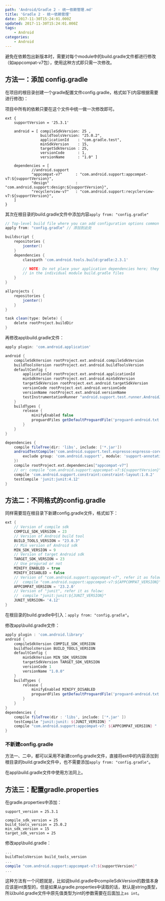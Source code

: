 ```yaml
---
path: 'Android/Gradle 2 - 统一依赖管理.md'
title: 'Gradle 2 - 统一依赖管理'
date: 2017-11-30T15:24:01.000Z
updated: 2017-11-30T15:24:01.000Z
tags:
    - Android
categories:
    - Android
---
```


<!--more-->

避免在依赖包出新版本时，需要对每个module中的build.gradle文件都进行修改（如appcompat-v7包），使用这种方式即只需一次修改。

## 方法一：添加 config.gradle

在项目的根目录创建一个gradle配置文件config.gradle，格式如下(内容根据需要进行修改)：

项目中所有的依赖只要在这个文件中统一做一次修改即可。

```grale
ext {
    supportVersion = '25.3.1'

    android = [ compileSdkVersion: 25 ,
                buildToolsVersion: "25.0.2",
                applicationId    : "com.gradle.test",
                minSdkVersion    : 15,
                targetSdkVersion : 25,
                versionCode      : 1,
                versionName      : "1.0" ]

    dependencies = [
            //android.support
            "appcompat-v7"      : "com.android.support:appcompat-v7:${supportVersion}",
            "design"            : "com.android.support:design:${supportVersion}",
            "recyclerview-v7"   : "com.android.support:recyclerview-v7:${supportVersion}",
    ]
}
```

其次在根目录的build.gradle文件中添加内容`apply from: "config.gradle"`

```gradle
// Top-level build file where you can add configuration options common to all sub-projects/modules.
apply from: "config.gradle" // 添加到此处

buildscript {
    repositories {
        jcenter()
    }
    dependencies {
        classpath 'com.android.tools.build:gradle:2.3.1'

        // NOTE: Do not place your application dependencies here; they belong
        // in the individual module build.gradle files
    }
}

allprojects {
    repositories {
        jcenter()
    }
}

task clean(type: Delete) {
    delete rootProject.buildDir
}
```

再修改app\build.gradle文件：

```gradle
apply plugin: 'com.android.application'

android {
    compileSdkVersion rootProject.ext.android.compileSdkVersion
    buildToolsVersion rootProject.ext.android.buildToolsVersion
    defaultConfig {
        applicationId rootProject.ext.android.applicationId
        minSdkVersion rootProject.ext.android.minSdkVersion
        targetSdkVersion rootProject.ext.android.targetSdkVersion
        versionCode rootProject.ext.android.versionCode
        versionName rootProject.ext.android.versionName
        testInstrumentationRunner "android.support.test.runner.AndroidJUnitRunner"
    }
    buildTypes {
        release {
            minifyEnabled false
            proguardFiles getDefaultProguardFile('proguard-android.txt'), 'proguard-rules.pro'
        }
    }
}

dependencies {
    compile fileTree(dir: 'libs', include: ['*.jar'])
    androidTestCompile('com.android.support.test.espresso:espresso-core:2.2.2', {
        exclude group: 'com.android.support', module: 'support-annotations'
    })
    compile rootProject.ext.dependencies["appcompat-v7"]
	// or: compile "com.android.support:appcompat-v7:${supportVersion}"
    compile 'com.android.support.constraint:constraint-layout:1.0.2'
    testCompile 'junit:junit:4.12'
}
```

## 方法二：不同格式的config.gradle

同样需要现在根目录下新建config.gradle文件，格式如下：

```gradle
ext {
    // Version of compile sdk
    COMPILE_SDK_VERSION = 23
    // Version of Android build tool
    BUILD_TOOLS_VERSION = "23.0.3"
    // Min version of Android sdk
    MIN_SDK_VERSION = 9
    // Version of target Android sdk
    TARGET_SDK_VERSION = 23
    // Use progurad or not
    MINIFY_ENABLED = true
    MINIFY_DISABLED = false
    // Version of "com.android.support:appcompat-v7", refer it as folow:
    //  compile "com.android.support:appcompat-v7:${APPCOMPAT_VERSION}"
    APPCOMPAT_VERSION = '23.2.0'
    // Version of "junit", refer it as folow:
    //  compile "junit:junit:${JUNIT_VERSION}"
    JUNIT_VERSION= '4.12'
}
```

在根目录的build.gradle中引入：`apply from: "config.gradle"`。

修改app\build.gradle文件：

```gradle
apply plugin : 'com.android.library'
android {
    compileSdkVersion COMPILE_SDK_VERSION
    buildToolsVersion BUILD_TOOLS_VERSION
    defaultConfig {
        minSdkVersion MIN_SDK_VERSION
        targetSdkVersion TARGET_SDK_VERSION
        versionCode 1
        versionName "1.0.0"
    }
    buildTypes {
        release {
            minifyEnabled MINIFY_DISABLED
            proguardFiles getDefaultProguardFile('proguard-android.txt' ), 'proguard-rules.pro'
        }
    }
}
dependencies {
    compile fileTree(dir : 'libs', include: ['*.jar' ])
    testCompile "junit:junit: ${JUNIT_VERSION} "
    compile "com.android.support:appcompat-v7: ${APPCOMPAT_VERSION} "
}
```

### 不新建config.gradle

方法一、二中，都可以采用不新建config.gradle文件，直接将ext中的内容添加到根目录的build.gradle文件中，也不需要添加`apply from: "config.gradle"`。

在app\build.gradle文件中使用方法同上。

## 方法三：配置gradle.properties

在gradle.properties中添加：

```properties
support_version = 25.3.1

compile_sdk_version = 25
build_tools_version = 25.0.2
min_sdk_version = 15
target_sdk_version = 25
```

修改app\build.gradle：

```gradle
...
buildToolsVersion build_tools_version
...
compile "com.android.support:appcompat-v7:${supportVersion}"
...
```

这种方法有一个问题就是，比如说build.gradle中compileSdkVersion的数值本身应该是int类型的，但是如果从gradle.properties中读取的话，默认是string类型，所以build.gradle文件中原先值类型为int的参数需要在后面加上`as int`。
